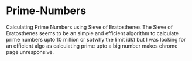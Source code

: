 # Prime-Numbers
Calculating Prime Numbers using Sieve of Eratosthenes
 The Sieve of Eratosthenes seems to be an simple  and efficient algorithm to calculate prime numbers upto 10 million or so(why the limit idk)
 but I was looking for an efficient algo as calculating prime upto a big number makes chrome page unresponsive.
